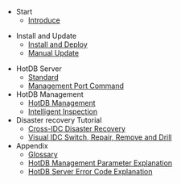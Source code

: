 * Start
  * [Introduce](en/README.md)
<!--  * [New Features](new-features.md)-->
* Install and Update
  * [Install and Deploy](install-and-deploy.md)
  * [Manual Update](manual-update.md)
<!--  * [Cluster Environment Requirement](cluster-environment-requirement.md)-->
<!--  * [Hardware Config Recommendation](hardware-config-recommendation.md)-->
* HotDB Server
  * [Standard](standard.md)
  * [Management Port Command](management-port-command.md)
* HotDB Management
  * [HotDB Management](hotdb-management.md)
  * [Intelligent Inspection](intelligent-inspection.md)
* Disaster recovery Tutorial
  * [Cross-IDC Disaster Recovery](cross-idc-dr.md)
  * [Visual IDC Switch, Repair, Remove and Drill](visual-idc.md)
* Appendix
  * [Glossary](glossary.md)
  * [HotDB Management Parameter Explanation](hotdb-management-parameters.md)
  * [HotDB Server Error Code Explanation](hotdb-server-error-codes.md)
